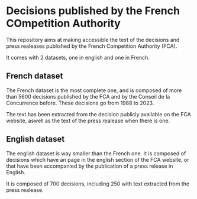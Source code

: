 # Decisions published by the French COmpetition Authority

This repository aims at making accessible the text of the decisions and press realeases published by the French Competition Authority (FCA). 

It comes with 2 datasets, one in english and one in French. 

## French dataset

The French dataset is the most complete one, and is composed of more than 5600 decisions published by the FCA and by the Conseil de la Concurrence before. These decisions go from 1988 to 2023. 

The text has been extracted from the decision publicly available on the FCA website, aswell as the text of the press realease when there is one. 

## English dataset

The english dataset is way smaller than the French one. It is composed of decisions which have an page in the english section of the FCA website, or that have been accompanied by the publication of a press release in English. 

It is composed of 700 decisions, including 250 with text extracted from the press realease. 